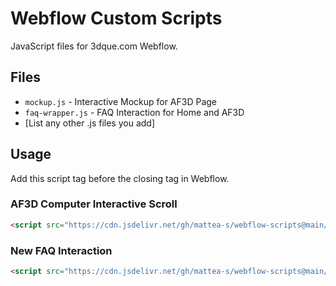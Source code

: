 # Webflow Custom Scripts

JavaScript files for 3dque.com Webflow.

## Files

- `mockup.js` - Interactive Mockup for AF3D Page
- `faq-wrapper.js` - FAQ Interaction for Home and AF3D
- [List any other .js files you add]

## Usage

Add this script tag before the closing </body> tag in Webflow.

### AF3D Computer Interactive Scroll

```html
<script src="https://cdn.jsdelivr.net/gh/mattea-s/webflow-scripts@main/mockup.js"></script>
```

### New FAQ Interaction

```html
<script src="https://cdn.jsdelivr.net/gh/mattea-s/webflow-scripts@main/faq-wrapper.js"></script>
```
